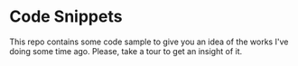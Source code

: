 # Code Snippets

This repo contains some code sample to give you an idea of the works I've doing some time ago.
Please, take a tour to get an insight of it.
